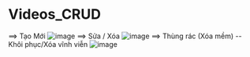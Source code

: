 # Videos_CRUD
==> Tạo Mới
![image](https://github.com/Vquang201/Videos_CRUD/assets/86041274/aacb5b47-9806-47e4-994c-32d0479aa411)
==> Sửa / Xóa 
![image](https://github.com/Vquang201/Videos_CRUD/assets/86041274/17a71069-55d9-4cc5-bdbf-956ec9b2d062)
==> Thùng rác (Xóa mềm) -- Khôi phục/Xóa vĩnh viễn
![image](https://github.com/Vquang201/Videos_CRUD/assets/86041274/162794ef-fee6-48c4-b1b7-7817af93f64e)


